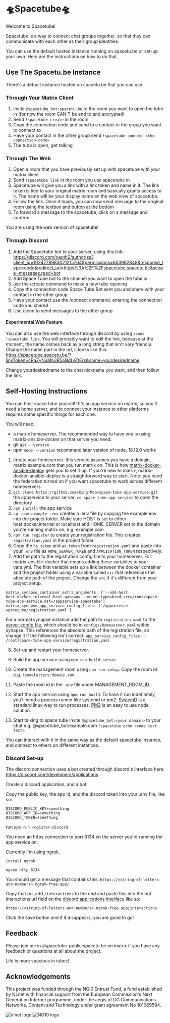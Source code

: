 # 🛸Spacetube🛸

Welcome to Spacetube!

Spacetube is a way to connect chat groups together, so that they can communicate with each other as their group identities.

You can use the default hosted instance running on spacetu.be or set-up your own. Here are the instructions on how to do that.

## Use The Spacetu.be Instance

There's a default instance hosted on spacetu.be that you can use.

### Through Your Matrix Client

1. Invite `@spacetube_bot:spacetu.be` to the room you want to open the tube in (for now the room CAN'T be end to end encrypted)
2. Send `!spacetube create` in the room
3. Copy the connection code and send to a contact in the group you want to connect to
4. Have your contact in the other group send `!spacetube connect <the-connection-code>`
5. The tube is open, get talking

### Through The Web

1. Open a room that you have previously set up with spacetube with your matrix client
2. Send `!spacetube link` in the room you use spacetube in
3. Spacetube will give you a link with a link token and name in it. The link token is tied to your original matrix room and basically grants access to it. The name will be your display name on the web view of spacetube.
4. Follow the link. Once it loads, you can now send message to the original room using the textbox and button at the bottom
5. To forward a message to the spacetube, click on a message and confirm

You are using the web version of spacetube!

### Through Discord

1. Add the Spacetube bot to your server, using this link: https://discord.com/oauth2/authorize?client_id=1024778983021215764&permissions=603982848&response_type=code&redirect_uri=https%3A%2F%2Fspacetube.spacetu.be&scope=messages.read+bot
2. Add Space Tube bot to the channel you want to open the tube in
3. use the /create command to make a new tube opening
4. Copy the connection code Space Tube Bot sent you and share with your contact in the other group
5. Have your contact use the /connect command, entering the connection code you shared
6. Use /send to send messages to the other group

#### Experimental Web Feature

You can also use the web interface through discord by using `/send !spacetube link`. You will probably want to edit the link, because at the moment, the name comes back as a long string that isn't very friendly. Change the name part in the url, it looks like this: https://spacetube.spacetu.be/?linkToken=cRaZyNuMb3R5aNdLeTtErs&name=yourdesiredname

Change yourdesiredname to the chat nickname you want, and then follow the link.

## Self-Hosting Instructions

You can host space tube yourself! It's an app service on matrix, so you'll need a home server, and to connect your instance to other platforms requires some specific things for each one.

You will need:

-   a matrix homeserver. The recommended way to have one is using matrix-ansible-docker
    on that server you need:
-   git `git --version`
-   npm `node --version` recommend later version of node, 18.12.0 works

1. create your homeserver. this service assumes you have a domain, matrix.example.com that you run matrix on. This is how [matrix-docker-ansible-deploy](https://github.com/spantaleev/matrix-docker-ansible-deploy) gets you to set it up. If you're new to matrix, matrix-docker-ansible-deploy is a straightforward way to start. Note: you need the federation turned on if you want spacetube to work across different homeservers.
2. `git clone https://github.com/King-Mob/space-tube-app-service.git` the appservice to your server. `cd space-tube-app-service` to open the directory
3. `npm install` the app service
4. `cp .env.example .env` creates a .env file by copying the example env into the project folder. Make sure HOST is set to either host.docker.internal or localhost and HOME_SERVER set to the domain you're running matrix on, e.g. example.com
5. `npm run register` to create your registration file. This creates `registration.yaml` in the project folder.
6. Copy the `hs_token` and `as_token` from `registration.yaml` and paste into your `.env` file as `HOME_SERVER_TOKEN` and `APPLICATION_TOKEN` respectively.
7. Add the path to the registration config file to your homeserver. For matrix-ansible-docker that means adding these variables to your vars.yml. The first variable sets up a link between the docker container and the project folder using a variable called `src` that references the absolute path of the project. Change the `src` if it's different from your project setup.

```
matrix_synapse_container_extra_arguments: ['--add-host host.docker.internal:host-gateway --mount type=bind,src=/root/space-tube-app-service,dst=/appservice-spacetube']
matrix_synapse_app_service_config_files: ['/appservice-spacetube/registration.yaml']
```

For a normal synapse instance add the path to `registration.yaml` to the [server config file](https://matrix-org.github.io/synapse/latest/application_services.html), which should be in `configs/homeserver.yaml` within synapse. This references the absolute path of the registration file, so change it if the following isn't correct:
`app_service_config_files: - /root/space-tube-app-service/registration.yaml`

8. Set-up and restart your homeserver.
9. Build the app service using `npm run build-server`.
10. Create the management room using `npm run setup`. Copy the room id e.g. `!someletters:domain.com`
11. Paste the room id in the `.env` file under MANAGEMENT_ROOM_ID.
12. Start the app service using `npm run build`. To have it run indefinitely, you'll need a process runner like systemd or pm2. [SystemD](https://nodesource.com/blog/running-your-node-js-app-with-systemd-part-1/) is a standard linux way to run processes. [PM2](https://www.digitalocean.com/community/tutorials/how-to-use-pm2-to-setup-a-node-js-production-environment-on-an-ubuntu-vps) is an easy to use node solution.

13. Start talking to space tube
    invite `@spacetube_bot:<your domain>` to your chat e.g. @spacetube_bot:example.com
    `!spacetube echo <some test text>`

You can interact with it in the same way as the default spacetube instance, and connect to others on different instances.

### Discord Set-up

The discord connection uses a bot created through discord's interface here: https://discord.com/developers/applications

Create a discord application, and a bot.

Copy the public key, the app id, and the discord token into your .env file, like so:

```
DISCORD_PUBLIC_KEY=something
DISCORD_APP_ID=something
DISCORD_TOKEN=something
```

run `npm run register-discord`

You need an https connection to port 8134 on the server you're running the app service on.

Currently I'm using ngrok.

`install ngrok`

`ngrox http 8134`

You should get a message that contains this:
`https://<string-of-letters-and-numbers>.ngrok-free.app/`

Copy that url, add `/interactions` to the end and paste this into the bot interactions url field on the [discord applications interface](https://discord.com/developers/applications) like so:

`https://<string-of-letters-and-numbers>.ngrok-free.app/interactions`

Click the save button and if it disappears, you are good to go!

## Feedback

Please join me in #spacetube-public:spacetu.be on matrix if you have any feedback or questions at all about the project.

Life is more spacious in tubes!

## Acknowledgements

This project was funded through the NGI0 Entrust Fund, a fund established by NLnet with financial support from the European Commission's Next Generation Internet programme, under the aegis of DG Communications Networks, Content and Technology under grant agreement No 101069594.

![nlnet logo](https://nlnet.nl/logo/banner.png)
![NG10 logo](https://nlnet.nl/image/logos/NGI0Entrust_tag.svg)
